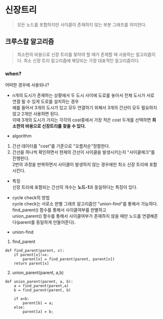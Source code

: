 # 신장트리

> 모든 노드를 포함하지만 사이클이 존재하지 않는 부분 그래프를 의미한다.

## 크루스칼 알고리즘

> 최소한의 비용으로 신장 트리를 찾아야 할 때가 존재할 때 사용하는 알고리즘이다. 최소 신장 트리 알고리즘에 해당되는 가장 대표적인 알고리즘이다.<br>

### when?<br>
어떠한 경우에 사용되나?<br>

- n개의 도시가 존재하는 상황에서 두 도시 사이에 도로를 놓아서 전체 도시가 서로 연결 될 수 있게 도로를 설치하는 경우<br>
예를 들어서 3개의 도시가 있고 모두 연결하기 위해서 3개의 간선이 모두 필요하지 않고 2개만 사용하면 된다.<br>
이때 3개의 도시가 가지는 각각의 cost중에서 가장 적은 cost 두개를 선택하면 **최소한의 바용으로 신장트리를 찾을 수 있다.**<br>

- algorithm<br>

1. 간선 데이터를 "cost"를 기준으로 "오름차순"정렬한다.<br>
2. 간선을 하나씩 확인하면서 현재의 간선이 사이클을 발생시키는지 "사이클체크"를 진행한다.<br>
2번의 과정을 반복하면서 사이클이 발생하지 않는 경우에만 최소 신장 트리에 포함시킨다.<br>

- 특징<br>
신장 트리에 포함되는 간선의 개수는 **노드-1**과 동일하다는 특징이 있다.<br>

- cycle check의 방법<br>
cycle check는 서로소 판별 그래프 알고리즘인 "union-find"를 통해서 가능하다.<br>
find_parent() 함수를 통해서 사이클여부를 판별하고<br>
union_parent() 함수를 통해서 사이클여부가 존재하지 않을 때만 노드를 연결해준다(parent를 동일하게 만들어준다).<br>

- union-find

1. find_parent<Br>
```
def find_parent(parent, x):
    if parent[x]!=x:
        parent[x] = find_parent(parent, parent[x])
    return parent[x]
```

2. union_parent(parent, a,b)
```
def union_parent(parent, a, b):
    a = find_parent(parent,a)
    b = find_parent(parent, b)

    if a<b:
        parent[b] = a;
    else:
        parent[a] = b;
```


